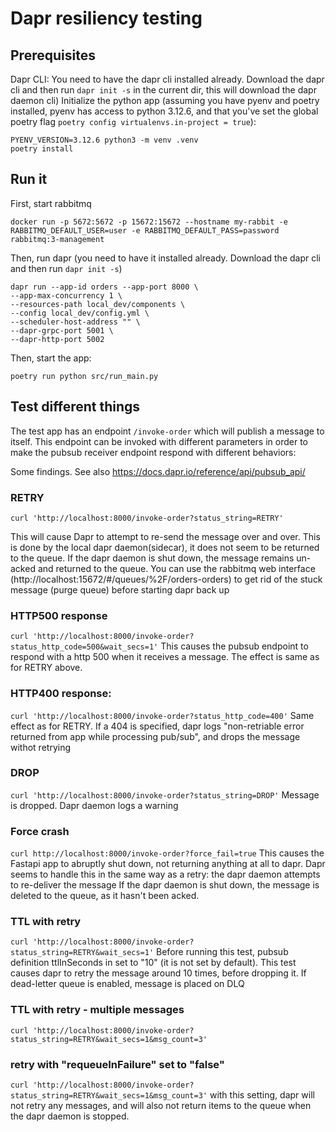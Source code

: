 # Dapr resiliency testing

## Prerequisites
Dapr CLI: You need to have the dapr cli installed already. Download the dapr cli and then run `dapr init -s` in the current dir, this will download the dapr daemon cli)
Initialize the python app (assuming you have pyenv and poetry installed, pyenv has access to python 3.12.6, and that you've set the global poetry flag `poetry config virtualenvs.in-project = true`):
```shell
PYENV_VERSION=3.12.6 python3 -m venv .venv
poetry install
```


## Run it
First, start rabbitmq
```shell
docker run -p 5672:5672 -p 15672:15672 --hostname my-rabbit -e RABBITMQ_DEFAULT_USER=user -e RABBITMQ_DEFAULT_PASS=password rabbitmq:3-management
```

Then, run dapr (you need to have it installed already. Download the dapr cli and then run `dapr init -s`)
```shell
dapr run --app-id orders --app-port 8000 \
--app-max-concurrency 1 \
--resources-path local_dev/components \
--config local_dev/config.yml \
--scheduler-host-address "" \
--dapr-grpc-port 5001 \
--dapr-http-port 5002
```

Then, start the app:
```shell
poetry run python src/run_main.py
```

## Test different things
The test app has an endpoint `/invoke-order` which will publish a message to itself.
This endpoint can be invoked with different parameters in order to make the pubsub receiver endpoint respond with different behaviors:

Some findings. See also https://docs.dapr.io/reference/api/pubsub_api/

### RETRY
`curl 'http://localhost:8000/invoke-order?status_string=RETRY'`

This will cause Dapr to attempt to re-send the message over and over. This is done by the local
dapr daemon(sidecar), it does not seem to be returned to the queue. If the dapr daemon is shut down,
the message remains un-acked and returned to the queue.
You can use the rabbitmq web interface (http://localhost:15672/#/queues/%2F/orders-orders) to get rid of the stuck message (purge queue) before starting dapr back up

### HTTP500 response
`curl 'http://localhost:8000/invoke-order?status_http_code=500&wait_secs=1'`
This causes the pubsub endpoint to respond with a http 500 when it receives a message. The effect is same as for RETRY above.

### HTTP400 response:
`curl 'http://localhost:8000/invoke-order?status_http_code=400'`
Same effect as for RETRY. If a 404 is specified, dapr logs "non-retriable error returned from app while processing pub/sub", 
and drops the message withot retrying


### DROP
`curl 'http://localhost:8000/invoke-order?status_string=DROP'`
Message is dropped. Dapr daemon logs a warning

### Force crash
`curl http://localhost:8000/invoke-order?force_fail=true`
This causes the Fastapi app to abruptly shut down, not returning anything at all to dapr.
Dapr seems to handle this in the same way as a retry: the dapr daemon attempts to re-deliver the message
If the dapr daemon is shut down, the message is deleted to the queue, as it hasn't been acked.

### TTL with retry
`curl 'http://localhost:8000/invoke-order?status_string=RETRY&wait_secs=1'`
Before running this test, pubsub definition ttlInSeconds in set to "10" (it is not set by default). This test causes dapr to retry the message around 10 times, 
before dropping it. If dead-letter queue is enabled, message is placed on DLQ

### TTL with retry - multiple messages
`curl 'http://localhost:8000/invoke-order?status_string=RETRY&wait_secs=1&msg_count=3'`

### retry with "requeueInFailure" set to "false"
`curl 'http://localhost:8000/invoke-order?status_string=RETRY&wait_secs=1&msg_count=3'`
with this setting, dapr will not retry any messages, and will also not return items to the queue when the dapr daemon is stopped.
